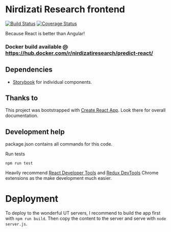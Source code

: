 # Nirdizati Research frontend
[![Build Status](https://travis-ci.org/nirdizati-research/predict-react.svg?branch=master)](https://travis-ci.org/TKasekamp/predict-react)
[![Coverage Status](https://coveralls.io/repos/github/nirdizati-research/predict-react/badge.svg?branch=master)](https://coveralls.io/github/TKasekamp/predict-react?branch=master)

Because React is better than Angular!

### Docker build available @ https://hub.docker.com/r/nirdizatiresearch/predict-react/

## Dependencies
* [Storybook](https://github.com/storybooks/storybook) for individual components.

## Thanks to
This project was bootstrapped with [Create React App](https://github.com/facebookincubator/create-react-app). Look there for overall documentation.

## Development help
package.json contains all commands for this code.

Run tests
```
npm run test
```

Heavily recommend [React Developer Tools](https://chrome.google.com/webstore/detail/react-developer-tools/fmkadmapgofadopljbjfkapdkoienihi) and [Redux DevTools](https://chrome.google.com/webstore/detail/redux-devtools/lmhkpmbekcpmknklioeibfkpmmfibljd) Chrome extensions as the make development much easier.

# Deployment

To deploy to the wonderful UT servers, I recommend to build the app first with `npm run build`. Then copy the content to the server and serve with `node server.js`.
